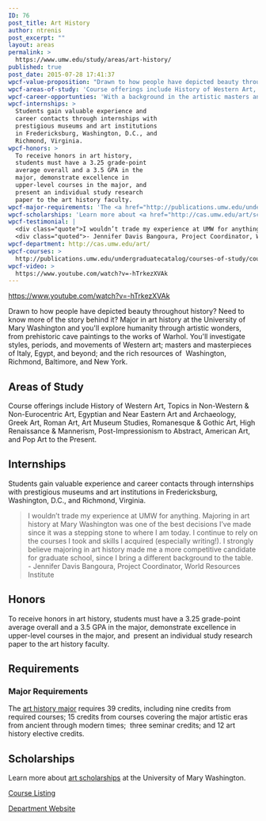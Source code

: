 ```yaml
---
ID: 76
post_title: Art History
author: ntrenis
post_excerpt: ""
layout: areas
permalink: >
  https://www.umw.edu/study/areas/art-history/
published: true
post_date: 2015-07-28 17:41:37
wpcf-value-proposition: "Drawn to how people have depicted beauty throughout history? Need to know more of the story behind it? Major in art history at the University of Mary Washington and you'll explore humanity through artistic wonders, from prehistoric cave paintings to the works of Warhol. You'll investigate styles, periods, and movements of Western art; masters and masterpieces of Italy, Egypt, and beyond; and the rich resources of  Washington, Richmond, Baltimore, and New York."
wpcf-areas-of-study: 'Course offerings include History of Western Art, Topics in Non-Western &amp; Non-Eurocentric Art, Egyptian and Near Eastern Art and Archaeology, Greek Art, Roman Art, Art Museum Studies, Romanesque &amp; Gothic Art, High Renaissance &amp; Mannerism, Post-Impressionism to Abstract, American Art, and Pop Art to the Present.'
wpcf-career-opportunties: 'With a background in the artistic masters and movements, UMW grads have created careers at such organizations as the American Association of Museums, Brooklyn Museum, Corcoran College of Art &amp; Design, Delaware Art Museum, Hirschhorn Museum and Sculpture Garden, Metropolitan Museum of Art, National Gallery of Art, Smithsonian Institution, and Virginia Museum of Fine Arts.'
wpcf-internships: >
  Students gain valuable experience and
  career contacts through internships with
  prestigious museums and art institutions
  in Fredericksburg, Washington, D.C., and
  Richmond, Virginia.
wpcf-honors: >
  To receive honors in art history,
  students must have a 3.25 grade-point
  average overall and a 3.5 GPA in the
  major, demonstrate excellence in
  upper-level courses in the major, and 
  present an individual study research
  paper to the art history faculty.
wpcf-major-requirements: 'The <a href="http://publications.umw.edu/undergraduatecatalog/courses-of-study/majors/arth/">art history major</a> requires 39 credits, including nine credits from required courses; 15 credits from courses covering the major artistic eras from ancient through modern times;  three seminar credits; and 12 art history elective credits.'
wpcf-scholarships: 'Learn more about <a href="http://cas.umw.edu/art/scholarship-descriptions/">art scholarships</a> at the University of Mary Washington.'
wpcf-testimonial: |
  <div class="quote">I wouldn’t trade my experience at UMW for anything. Majoring in art history at Mary Washington was one of the best decisions I’ve made since it was a stepping stone to where I am today. I continue to rely on the courses I took and skills I acquired (especially writing!). I strongly believe majoring in art history made me a more competitive candidate for graduate school, since I bring a different background to the table.</div>
  <div class="quoted">- Jennifer Davis Bangoura, Project Coordinator, World Resources Institute</div>
wpcf-department: http://cas.umw.edu/art/
wpcf-courses: >
  http://publications.umw.edu/undergraduatecatalog/courses-of-study/course-descriptions/arth/
wpcf-video: >
  https://www.youtube.com/watch?v=-hTrkezXVAk
---
```


<!-- End Types Custom Fields -->
<!-- Types Custom Fields: -->

<!-- video -->
https://www.youtube.com/watch?v=-hTrkezXVAk
<!-- End video -->

<!-- value-proposition -->
Drawn to how people have depicted beauty throughout history? Need to know more of the story behind it? Major in art history at the University of Mary Washington and you'll explore humanity through artistic wonders, from prehistoric cave paintings to the works of Warhol. You'll investigate styles, periods, and movements of Western art; masters and masterpieces of Italy, Egypt, and beyond; and the rich resources of  Washington, Richmond, Baltimore, and New York.
<!-- End value-proposition -->

<!-- areas-of-study -->
<h2>Areas of Study</h2>Course offerings include History of Western Art, Topics in Non-Western &amp; Non-Eurocentric Art, Egyptian and Near Eastern Art and Archaeology, Greek Art, Roman Art, Art Museum Studies, Romanesque &amp; Gothic Art, High Renaissance &amp; Mannerism, Post-Impressionism to Abstract, American Art, and Pop Art to the Present.
<!-- End areas-of-study -->

<!-- internships -->
<h2>Internships</h2>Students gain valuable experience and career contacts through internships with prestigious museums and art institutions in Fredericksburg, Washington, D.C., and Richmond, Virginia.
<!-- End internships -->

<!-- testimonial -->
<blockquote class="program-testimonial">
  <div class="quote">I wouldn’t trade my experience at UMW for anything. Majoring in art history at Mary Washington was one of the best decisions I’ve made since it was a stepping stone to where I am today. I continue to rely on the courses I took and skills I acquired (especially writing!). I strongly believe majoring in art history made me a more competitive candidate for graduate school, since I bring a different background to the table.</div>
<div class="quoted">- Jennifer Davis Bangoura, Project Coordinator, World Resources Institute</div>
</blockquote>
<!-- End testimonial -->

<!-- honors -->
<h2>Honors</h2>To receive honors in art history, students must have a 3.25 grade-point average overall and a 3.5 GPA in the major, demonstrate excellence in upper-level courses in the major, and  present an individual study research paper to the art history faculty.
<!-- End honors -->

<!-- requirements -->
<h2>Requirements</h2>
<!-- major-requirements -->
<h3>Major Requirements</h3>The <a href="http://publications.umw.edu/undergraduatecatalog/courses-of-study/majors/arth/">art history major</a> requires 39 credits, including nine credits from required courses; 15 credits from courses covering the major artistic eras from ancient through modern times;  three seminar credits; and 12 art history elective credits.
<!-- End major-requirements -->

<!-- End requirements -->

<!-- scholarships -->
<h2>Scholarships</h2>Learn more about <a href="http://cas.umw.edu/art/scholarship-descriptions/">art scholarships</a> at the University of Mary Washington.
<!-- End scholarships -->

<!-- courses -->
<a href="http://publications.umw.edu/undergraduatecatalog/courses-of-study/course-descriptions/arth/" class="button">Course Listing</a>
<!-- End courses -->

<!-- department -->
<a href="http://cas.umw.edu/art/" class="button">Department Website</a>
<!-- End department -->

<!-- End Types Custom Fields -->